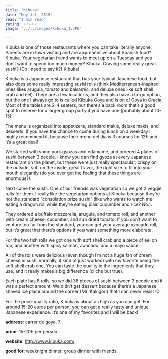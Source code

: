 ```yaml
---
title: "Kibuka"
date: "May 1st, 2019"
read: "1 min read" 
rating: ⭐️⭐️⭐️⭐️⭐️
image: "../../images/Kibuka_1.JPG"

---
```


Kibuka is one of those restaurants where you can take literally anyone. Parents are in town visiting and are apprehensive about Spanish food? Kibuka. Your vegetarian friend wants to meet up on a Tuesday and you don’t want to spend too much money? Kibuka. Craving some really great sushi? (Do I need to say it?) Kibuka!

Kibuka is a Japanese restaurant that has your typical Japanese food, but also does some really interesting sushi rolls (think Mediterranean-inspired ones likes arugula, tomato and balsamic, and deluxe ones like soft shell crab and eel). There are a few locations, and they also have a to-go option, but the one I always go to is called Kibuka Goya and is on c/ Goya in Gràcia. Most of the tables are 2-4 seaters, but there’s a back room that’s a good spot to reserve for a larger group party if you have one (probably about 10-15).

The menu is organized into appetizers, standard makis, deluxe makis, and desserts. If you have the chance to come during lunch on a weekday I highly recommend it, because their menu del dia is 3 courses for 12€ and it’s a great deal!

We started with some pork gyozas and edamame, and ordered 4 plates of sushi between 3 people. I know you can find gyoza at every Japanese restaurant on the planet, but these were just really spectacular: crispy on the outside, soft on the inside, great flavor, the right size to fit into your mouth elegantly (do you ever get the feeling that these things are enormous?).

Next came the sushi. One of our friends was vegetarian so we got 2 veggie rolls for them. I really like the vegetarian options at Kibuka because they’re not the standard “consolation prize sushi” (like who wants to watch me eating a dragon roll while they’re eating plain cucumber and rice? No.).

They ordered a buffalo mozzarella, arugula, and tomato roll, and another with cream cheese, cucumber, and sun dried tomato. If you don’t want to venture too far from the standard, you can get your average avocado roll, but it’s great that there’s options if you want something more elaborate.

For the two fish rolls we got one with soft shell crab and a piece of eel on top, and another with spicy salmon, avocado, and a mayo sauce.

All of the rolls were delicious (even though I’m not a huge fan of cream cheese in sushi normally, it kind of just worked) with my favorite being the soft shell crab one. You can taste the quality in the ingredients that they use, and it really makes a big difference (cliche but true).

Each plate has 8 rolls, so we did 36 pieces of sushi between 3 people and it was a perfect amount. We didn’t get dessert because there’s a Japanese shaved ice place around the corner (Mr. Kakigori) that I can never resist 😝

For the price-quality ratio, Kibuka is about as high as you can get. For around 15-20 euros per person, you can get a really tasty and unique Japanese experience. It’s one of my favorites and I will be back!

**address**: carrer de goya, 7

**price**: 15-20€ per person

**website**: http://www.kibuka.com/

**good for**: weeknight dinner, group dinner with friends